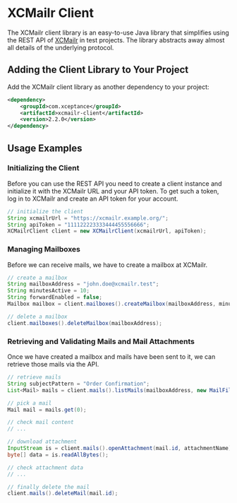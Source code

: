 # XCMailr Client

The XCMailr client library is an easy-to-use Java library that simplifies using the REST API of [XCMailr](https://github.com/Xceptance/XCMailr) in test projects. The library abstracts away almost all details of the underlying protocol.


## Adding the Client Library to Your Project 

Add the XCMailr client library as another dependency to your project:

```xml
<dependency>
    <groupId>com.xceptance</groupId>
    <artifactId>xcmailr-client</artifactId>
    <version>2.2.0</version>
</dependency>
```

## Usage Examples

### Initializing the Client

Before you can use the REST API you need to create a client instance and initialize it with the XCMailr URL and your API token. To get such a token, log in to XCMailr and create an API token for your account.

```java
// initialize the client
String xcmailrUrl = "https://xcmailr.example.org/";
String apiToken = "111122223333444455556666";
XCMailrClient client = new XCMailrClient(xcmailrUrl, apiToken);
```

### Managing Mailboxes

Before we can receive mails, we have to create a mailbox at XCMailr.

```java
// create a mailbox
String mailboxAddress = "john.doe@xcmailr.test";
String minutesActive = 10;
String forwardEnabled = false;
Mailbox mailbox = client.mailboxes().createMailbox(mailboxAddress, minutesActive, forwardEnabled);

// delete a mailbox
client.mailboxes().deleteMailbox(mailboxAddress);
```

### Retrieving and Validating Mails and Mail Attachments

Once we have created a mailbox and mails have been sent to it, we can retrieve those mails via the API.

```java
// retrieve mails
String subjectPattern = "Order Confirmation";
List<Mail> mails = client.mails().listMails(mailboxAddress, new MailFilterOptions().lastMatchOnly(true).subjectPattern(subjectPattern));

// pick a mail
Mail mail = mails.get(0);

// check mail content
// ...

// download attachment
InputStream is = client.mails().openAttachment(mail.id, attachmentName);
byte[] data = is.readAllBytes();

// check attachment data
// ...

// finally delete the mail
client.mails().deleteMail(mail.id);
```